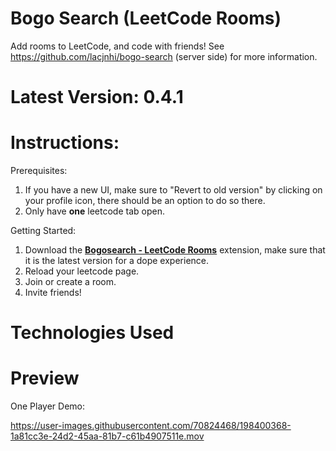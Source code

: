 # Bogo Search (LeetCode Rooms)

Add rooms to LeetCode, and code with friends! See https://github.com/lacjnhi/bogo-search (server side) for more information. 

# Latest Version: 0.4.1
# Instructions:
Prerequisites:
1. If you have a new UI, make sure to "Revert to old version" by clicking on your profile icon, there should be an option to do so there.
2. Only have **one** leetcode tab open.

Getting Started:
1. Download the **[Bogosearch - LeetCode Rooms](https://chrome.google.com/webstore/detail/bogosearch-leetcode-rooms/elcfbhjmhecbkfilbohmojhoiidpokjf?hl=en-US)** extension, make sure that it is the latest version for a dope experience.
2. Reload your leetcode page.
3. Join or create a room.
4. Invite friends!

# Technologies Used

# Preview

One Player Demo:

https://user-images.githubusercontent.com/70824468/198400368-1a81cc3e-24d2-45aa-81b7-c61b4907511e.mov

